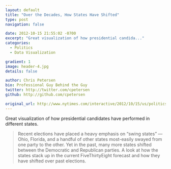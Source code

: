 ```yaml
---
layout: default
title: "Over the Decades, How States Have Shifted"
type: post
navigation: false

date: 2012-10-15 21:55:02 -0700
excerpt: "Great visualization of how presidential candida..."
categories:
  - Politics
  - Data Visualization

gradient: 1
image: header-4.jpg
details: false

author: Chris Petersen
bio: Professional Guy Behind the Guy
twitter: http://twitter.com/cpetersen
github: http://github.com/cpetersen

original_url: http://www.nytimes.com/interactive/2012/10/15/us/politics/swing-history.html?hp
---
```



Great visualization of how presidential candidates have performed in different states.

 > Recent elections have placed a heavy emphasis on “swing states” — Ohio, Florida, and a handful of other states most-easily swayed from one party to the other. Yet in the past, many more states shifted between the Democratic and Republican parties. A look at how the states stack up in the current FiveThirtyEight forecast and how they have shifted over past elections.


